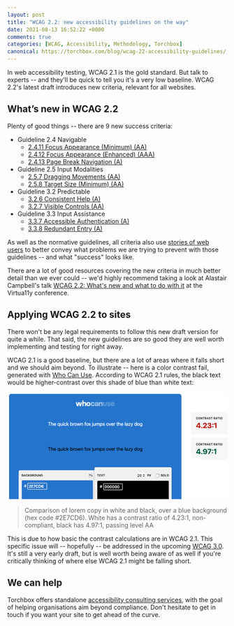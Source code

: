 ```yaml
---
layout: post
title: "WCAG 2.2: new accessibility guidelines on the way"
date: 2021-08-13 16:52:22 +0000
comments: true
categories: [WCAG, Accessibility, Methodology, Torchbox]
canonical: https://torchbox.com/blog/wcag-22-accessibility-guidelines/
---
```


In web accessibility testing, WCAG 2.1 is the gold standard. But talk to experts -- and they'll be quick to tell you it's a very low baseline. WCAG 2.2's latest draft introduces new criteria, relevant for all websites.

<!-- more -->

## What’s new in WCAG 2.2

Plenty of good things -- there are 9 new success criteria:

- Guideline 2.4 Navigable
  - [2.4.11 Focus Appearance (Minimum) (AA)](https://www.w3.org/WAI/standards-guidelines/wcag/new-in-22/#2411-focus-appearance-minimum-aa)
  - [2.4.12 Focus Appearance (Enhanced) (AAA)](https://www.w3.org/WAI/standards-guidelines/wcag/new-in-22/#2412-focus-appearance-enhanced-aaa)
  - [2.4.13 Page Break Navigation (A)](https://www.w3.org/WAI/standards-guidelines/wcag/new-in-22/#2413-page-break-navigation-a)
- Guideline 2.5 Input Modalities
  - [2.5.7 Dragging Movements (AA)](https://www.w3.org/WAI/standards-guidelines/wcag/new-in-22/#257-dragging-movements-aa)
  - [2.5.8 Target Size (Minimum) (AA)](https://www.w3.org/WAI/standards-guidelines/wcag/new-in-22/#258-target-size-minimum-aa)
- Guideline 3.2 Predictable
  - [3.2.6 Consistent Help (A)](https://www.w3.org/WAI/standards-guidelines/wcag/new-in-22/#326-consistent-help-a)
  - [3.2.7 Visible Controls (AA)](https://www.w3.org/WAI/standards-guidelines/wcag/new-in-22/#327-visible-controls-aa)
- Guideline 3.3 Input Assistance
  - [3.3.7 Accessible Authentication (A)](https://www.w3.org/WAI/standards-guidelines/wcag/new-in-22/#337-accessible-authentication-a)
  - [3.3.8 Redundant Entry (A)](https://www.w3.org/WAI/standards-guidelines/wcag/new-in-22/#338-redundant-entry-a)

As well as the normative guidelines, all criteria also use [stories of web users](https://www.w3.org/WAI/people-use-web/user-stories/) to better convey what problems we are trying to prevent with those guidelines -- and what "success" looks like.

There are a lot of good resources covering the new criteria in much better detail than we ever could -- we'd highly recommend taking a look at Alastair Campbell's talk [WCAG 2.2: What's new and what to do with it](https://www.youtube.com/watch?v=EZlqSwgKuZE) at the Virtua11y conference.

## Applying WCAG 2.2 to sites

There won't be any legal requirements to follow this new draft version for quite a while. That said, the new guidelines are so good they are well worth implementing and testing for right away.

WCAG 2.1 is a good baseline, but there are a lot of areas where it falls short and we should aim beyond. To illustrate -- here is a color contrast fail, generated with [Who Can Use](https://whocanuse.com/). According to WCAG 2.1 rules, the black text would be higher-contrast over this shade of blue than white text:

![Comparison of lorem copy in white and black, over a blue background (hex code #2E7CD6). White has a contrast ratio of 4.23:1, non-compliant, black has 4.97:1, passing level AA.](/images/blog/wcag-22-accessibility-guidelines/whocanuse-blue.png)

> Comparison of lorem copy in white and black, over a blue background (hex code #2E7CD6). White has a contrast ratio of 4.23:1, non-compliant, black has 4.97:1, passing level AA

This is due to how basic the contrast calculations are in WCAG 2.1. This specific issue will -- hopefully -- be addressed in the upcoming [WCAG 3.0](https://www.w3.org/WAI/standards-guidelines/wcag/wcag3-intro/). It's still a very early draft, but is well worth being aware of as well if you're critically thinking of where else WCAG 2.1 might be falling short.

## We can help

Torchbox offers standalone [accessibility consulting services](https://torchbox.com/digital-products/accessibility-testing/), with the goal of helping organisations aim beyond compliance. Don't hesitate to get in touch if you want your site to get ahead of the curve.
